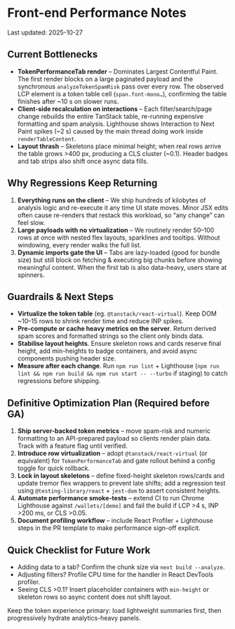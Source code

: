 # Front-end Performance Notes

Last updated: 2025-10-27

## Current Bottlenecks
- **TokenPerformanceTab render** – Dominates Largest Contentful Paint. The first render blocks on a large paginated payload and the synchronous `analyzeTokenSpamRisk` pass over every row. The observed LCP element is a token table cell (`span.font-mono…`), confirming the table finishes after ~10 s on slower runs.
- **Client-side recalculation on interactions** – Each filter/search/page change rebuilds the entire TanStack table, re-running expensive formatting and spam analysis. Lighthouse shows Interaction to Next Paint spikes (~2 s) caused by the main thread doing work inside `renderTableContent`.
- **Layout thrash** – Skeletons place minimal height; when real rows arrive the table grows >400 px, producing a CLS cluster (~0.1). Header badges and tab strips also shift once async data fills.

## Why Regressions Keep Returning
1. **Everything runs on the client** – We ship hundreds of kilobytes of analysis logic and re-execute it any time UI state moves. Minor JSX edits often cause re-renders that restack this workload, so “any change” can feel slow.
2. **Large payloads with no virtualization** – We routinely render 50–100 rows at once with nested flex layouts, sparklines and tooltips. Without windowing, every render walks the full list.
3. **Dynamic imports gate the UI** – Tabs are lazy-loaded (good for bundle size) but still block on fetching & executing big chunks before showing meaningful content. When the first tab is also data-heavy, users stare at spinners.

## Guardrails & Next Steps
- **Virtualize the token table** (eg. `@tanstack/react-virtual`). Keep DOM ~10–15 rows to shrink render time and reduce INP spikes.
- **Pre-compute or cache heavy metrics on the server**. Return derived spam scores and formatted strings so the client only binds data.
- **Stabilise layout heights**. Ensure skeleton rows and cards reserve final height, add min-heights to badge containers, and avoid async components pushing header size.
- **Measure after each change**. Run `npm run lint` + Lighthouse (`npm run lint && npm run build && npm run start -- --turbo` if staging) to catch regressions before shipping.

## Definitive Optimization Plan (Required before GA)
1. **Ship server-backed token metrics** – move spam-risk and numeric formatting to an API-prepared payload so clients render plain data. Track with a feature flag until verified.
2. **Introduce row virtualization** – adopt `@tanstack/react-virtual` (or equivalent) for `TokenPerformanceTab` and gate rollout behind a config toggle for quick rollback.
3. **Lock in layout skeletons** – define fixed-height skeleton rows/cards and update tremor flex wrappers to prevent late shifts; add a regression test using `@testing-library/react` + `jest-dom` to assert consistent heights.
4. **Automate performance smoke-tests** – extend CI to run Chrome Lighthouse against `/wallets/[demo]` and fail the build if LCP >4 s, INP >200 ms, or CLS >0.05.
5. **Document profiling workflow** – include React Profiler + Lighthouse steps in the PR template to make performance sign-off explicit.

## Quick Checklist for Future Work
- Adding data to a tab? Confirm the chunk size via `next build --analyze`.
- Adjusting filters? Profile CPU time for the handler in React DevTools profiler.
- Seeing CLS >0.1? Insert placeholder containers with `min-height` or skeleton rows so async content does not shift layout.

Keep the token experience primary: load lightweight summaries first, then progressively hydrate analytics-heavy panels.
